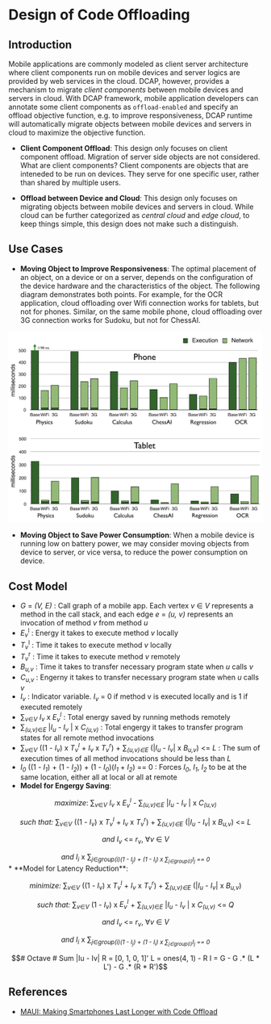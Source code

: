 # Design of Code Offloading

## Introduction

Mobile applications are commonly modeled as client server architecture where client components run on mobile devices and server logics are provided by web services in the cloud. DCAP, however, provides a mechanism to migrate *client components* between mobile devices and servers in cloud. With DCAP framework, mobile application developers can annotate some client components as `offload-enabled` and specify an offload objective function, e.g. to improve responsiveness, DCAP runtime will automatically migrate objects between mobile devices and servers in cloud to maximize the objective function.

* **Client Component Offload**: This design only focuses on client component offload. Migration of server side objects are not considered. What are client components? Client components are objects that are inteneded to be run on devices. They serve for one specific user, rather than shared by multiple users. 

* **Offload between Device and Cloud**: This design only focuses on migrating objects between mobile devices and servers in cloud. While cloud can be further categorized as *central cloud* and *edge cloud*, to keep things simple, this design does not make such a distinguish.

## Use Cases

*  	**Moving Object to Improve Responsiveness**: The optimal placement of an object, on a device or on a server, depends on the configuration of the device hardware and the characteristics of the object. The following diagram demonstrates both points. For example, for the OCR application, cloud offloading over Wifi connection works for tablets, but not for phones. Similar, on the same mobile phone, cloud offloading over 3G connection works for Sudoku, but not for ChessAI.

![](./images/CodeOffloadPerformance.png)

* **Moving Object to Save Power Consumption**: When a mobile device is running low on battery power, we may consider moving objects from device to server, or vice versa, to reduce the power consumption on device. 

## Cost Model
* <i>G</i> = <i>(V, E)</i> : Call graph of a mobile app. Each vertex <i>v</i> &isin; <i>V</i> represents a method in the call stack, and each edge <i>e</i> = <i>(u, v)</i> represents an invocation of method <i>v</i> from method <i>u</i>
* <var>E</var><sub><var>v</var></sub><sup>l</sup> : Energy it takes to execute method <var>v</var> locally
* <var>T</var><sub><var>v</var></sub><sup>l</sup> : Time it takes to execute method <var>v</var> locally
* <var>T</var><sub><var>v</var></sub><sup>r</sup> : Time it takes to execute method <var>v</var> remotely
* <var>B</var><sub><var>u,v</var></sub> : Time it takes to transfer necessary program state when <var>u</var> calls <var>v</var>
* <var>C</var><sub><var>u,v</var></sub> : Engerny it takes to transfer necessary program state when <var>u</var> calls <var>v</var>
* <var>I<sub>v</sub></var> : Indicator variable. <i>I<sub>v</sub></i> = 0 if method v is executed locally and is 1 if executed remotely
* &Sum;<sub><var>v</var>&isin;<var>V</var></sub> <var>I</var><sub><var>v</var></sub> x <var>E<sub><var>v</var></sub><sup><var>l</var></sup></var> : Total energy saved by running methods remotely
* &Sum;<sub><var>(u,v)</var>&isin;<var>E</var></sub> |<i>I</i><sub><i>u</i></sub> - <i>I</i><sub><i>v</i></sub> | x <i>C</i><sub><i>(u,v)</i></sub> : Total engergy it takes to transfer program states for all remote method invocations
* &Sum;<sub><var>v</var>&isin;<var>V</var></sub> ((1 - <var>I</var><sub><var>v</var></sub>) x <var>T</var><sub><var>v</var></sub><sup><var>l</var></sup> + <var>I</var><sub><var>v</var></sub> x <var>T</var><sub><var>v</var></sub><sup><var>r</var></sup>) + &Sum;<sub><var>(u,v)&isin;E</var></sub> (|<var>I</var><sub><var>u</var></sub> - <var>I</var><sub><var>v</var></sub>| x <var>B</var><sub><var>u,v</var></sub>) <= <var>L</var> : The sum of execution times of all method invocations should be less than <var>L</var>
* <var>I</var><sub><var>0</var></sub> ((1 - <var>I</var><sub><var>1</var></sub>) + (1 - <var>I</var><sub><var>2</var></sub>)) + (1 - <var>I</var><sub><var>0</var></sub>)(<var>I</var><sub><var>1</var></sub> + <var>I</var><sub><var>2</var></sub>) == 0 : Forces <var>I<sub>0</sub></var>, <var>I<sub>1</sub></var>, <var>I<sub>2</sub></var> to be at the same location, either all at local or all at remote
* **Model for Engergy Saving**:
<div align="center">
<p>
<i>maximize</i>: &Sum;<sub><var>v</var>&isin;<var>V</var></sub> <var>I</var><sub><var>v</var></sub> x <var>E<sub><var>v</var></sub><sup><var>l</var></sup></var> - &Sum;<sub><var>(u,v)</var>&isin;<var>E</var></sub> |<i>I</i><sub><i>u</i></sub> - <i>I</i><sub><i>v</i></sub> | x <i>C</i><sub><i>(u,v)</i></sub></p>
<p>
<i>such that:</i>  &Sum;<sub><var>v</var>&isin;<var>V</var></sub> ((1 - <var>I</var><sub><var>v</var></sub>) x <var>T</var><sub><var>v</var></sub><sup><var>l</var></sup> + <var>I</var><sub><var>v</var></sub> x <var>T</var><sub><var>v</var></sub><sup><var>r</var></sup>) + &Sum;<sub><var>(u,v)&isin;E</var></sub> (|<var>I</var><sub><var>u</var></sub> - <var>I</var><sub><var>v</var></sub>| x <var>B</var><sub><var>u,v</var></sub>) <= <var>L</var></p>
<p>
<i>and</i> <var>I</var><sub><var>v</var></sub> <= <var>r</var><sub><var>v</var></sub>, &forall;<var>v</var> &isin; <var>V</var></p>
<i>and</i> <var>I</var><sub><var>i</var></sub> x &Sum;<sub><var>j</var>&isin;<var>group(i)</var</sub>(1 - <var>I</var><sub><var>j</var></sub>) + (1 - <var>I</var><sub><var>i</var></sub>) x &Sum;<sub><var>j&isin;group(i)</var></sub><var>I<sub>j</sub></var> == 0
</div>
* **Model for Latency Reduction**:
<div align="center">
<p>
<i>minimize:</i> &Sum;<sub><var>v</var>&isin;<var>V</var></sub> ((1 - <var>I</var><sub><var>v</var></sub>) x <var>T</var><sub><var>v</var></sub><sup><var>l</var></sup> + <var>I</var><sub><var>v</var></sub> x <var>T</var><sub><var>v</var></sub><sup><var>r</var></sup>) + &Sum;<sub><var>(u,v)&isin;E</var></sub> (|<var>I</var><sub><var>u</var></sub> - <var>I</var><sub><var>v</var></sub>| x <var>B</var><sub><var>u,v</var></sub>)</p>
<p>
<i>such that:</i> &Sum;<sub><var>v</var>&isin;<var>V</var></sub> (1 - <var>I</var><sub><var>v</var></sub>) x <var>E<sub><var>v</var></sub><sup><var>l</var></sup></var> + &Sum;<sub><var>(u,v)</var>&isin;<var>E</var></sub> |<i>I</i><sub><i>u</i></sub> - <i>I</i><sub><i>v</i></sub> | x <i>C</i><sub><i>(u,v)</i></sub> <= <var>Q</var></p>
<p>
<i>and</i> <var>I</var><sub><var>v</var></sub> <= <var>r</var><sub><var>v</var></sub>, &forall;<var>v</var> &isin; <var>V</var></p>
<i>and</i> <var>I</var><sub><var>i</var></sub> x &Sum;<sub><var>j</var>&isin;<var>group(i)</var</sub>(1 - <var>I</var><sub><var>j</var></sub>) + (1 - <var>I</var><sub><var>i</var></sub>) x &Sum;<sub><var>j&isin;group(i)</var></sub><var>I<sub>j</sub></var> == 0
</div>


```math
# Octave 
# Sum |Iu - Iv|
R = [0, 1, 0, 1]'
L = ones(4, 1) - R
I = G - G .* (L * L') - G .* (R * R')
```

## References
* [MAUI: Making Smartphones Last Longer with Code Offload](https://www.microsoft.com/en-us/research/wp-content/uploads/2010/06/maui.pdf)